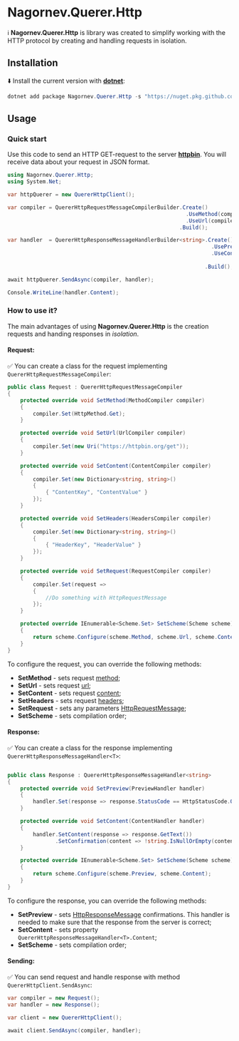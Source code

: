 # Nagornev.Querer.Http
:information_source: __Nagornev.Querer.Http__ is library was created to simplify working with the HTTP protocol by creating and handling requests in isolation.

## Installation
:arrow_down: Install the current version with __[dotnet](https://dotnet.microsoft.com/ru-ru/)__:
```C#
dotnet add package Nagornev.Querer.Http -s "https://nuget.pkg.github.com/nagornev/index.json"
```
## Usage

### Quick start
Use this code to send an HTTP GET-request to the server __[httpbin](https://httpbin.org)__. You will receive data about your request in JSON format.
```C#
using Nagornev.Querer.Http;
using System.Net;

var httpQuerer = new QuererHttpClient();

var compiler = QuererHttpRequestMessageCompilerBuilder.Create()
                                                        .UseMethod(compiler => compiler.Set(HttpMethod.Get))
                                                        .UseUrl(compiler => compiler.Set(new Uri("https://httpbin.org/get")))
                                                      .Build();

var handler  = QuererHttpResponseMessageHandlerBuilder<string>.Create()
                                                                .UsePreview(handler => handler.Set(response => response.StatusCode == HttpStatusCode.OK))
                                                                .UseContent(handler => handler.SetContent(response => response.GetText())
                                                                                              .SetConfirmation(content => !string.IsNullOrEmpty(content)))
                                                              .Build();

await httpQuerer.SendAsync(compiler, handler);

Console.WriteLine(handler.Content);
```

### How to use it?
The main advantages of using __Nagornev.Querer.Http__ is the creation requests and handing responses in _isolation_.

#### Request:

:white_check_mark:  You can create a class for the request implementing ```QuererHttpRequestMessageCompiler```:

```C#
public class Request : QuererHttpRequestMessageCompiler
{
    protected override void SetMethod(MethodCompiler compiler)
    {
        compiler.Set(HttpMethod.Get);
    }

    protected override void SetUrl(UrlCompiler compiler)
    {
        compiler.Set(new Uri("https://httpbin.org/get"));
    }

    protected override void SetContent(ContentCompiler compiler)
    {
        compiler.Set(new Dictionary<string, string>()
        {
            { "ContentKey", "ContentValue" }
        });
    }

    protected override void SetHeaders(HeadersCompiler compiler)
    {
        compiler.Set(new Dictionary<string, string>()
        {
            { "HeaderKey", "HeaderValue" }
        });
    }

    protected override void SetRequest(RequestCompiler compiler)
    {
        compiler.Set(request =>
        {
            //Do something with HttpRequestMessage
        });
    }

    protected override IEnumerable<Scheme.Set> SetScheme(Scheme scheme)
    {
        return scheme.Configure(scheme.Method, scheme.Url, scheme.Content, scheme.Headers, scheme.Request);
    }
}
```
To configure the request, you can override the following methods:
- __SetMethod__ - sets request [method](https://learn.microsoft.com/ru-ru/dotnet/api/system.net.http.httpmethod?view=net-8.0);
- __SetUrl__ - sets request [url](https://learn.microsoft.com/ru-ru/dotnet/api/system.uri?view=net-8.0);
- __SetContent__ - sets request [content](https://learn.microsoft.com/ru-ru/dotnet/api/system.net.http.httpcontent?view=net-8.0);
- __SetHeaders__ - sets request [headers](https://learn.microsoft.com/ru-ru/dotnet/api/system.net.http.headers.httpheaders?view=net-8.0);
- __SetRequest__ - sets any parameters [HttpRequestMessage](https://learn.microsoft.com/ru-ru/dotnet/api/system.net.http.httprequestmessage?view=net-8.0);
- __SetScheme__ - sets compilation order;

#### Response:

:white_check_mark:  You can create a class for the response implementing ```QuererHttpResponseMessageHandler<T>```:

```C#

public class Response : QuererHttpResponseMessageHandler<string>
{
    protected override void SetPreview(PreviewHandler handler)
    {
        handler.Set(response => response.StatusCode == HttpStatusCode.OK);
    }

    protected override void SetContent(ContentHandler handler)
    {
        handler.SetContent(response => response.GetText())
               .SetConfirmation(content => !string.IsNullOrEmpty(content));
    }

    protected override IEnumerable<Scheme.Set> SetScheme(Scheme scheme)
    {
        return scheme.Configure(scheme.Preview, scheme.Content);
    }
}
```

To configure the response, you can override the following methods:
- __SetPreview__ - sets [HttpResponseMessage](https://learn.microsoft.com/ru-ru/dotnet/api/system.net.http.httpresponsemessage?view=net-8.0) confirmations. This handler is needed to make sure that the response from the server is correct;
- __SetContent__ - sets property ```QuererHttpResponseMessageHandler<T>.Content```;
- __SetScheme__ - sets compilation order;

#### Sending:

:white_check_mark:  You can send request and handle response with method ```QuererHttpClient.SendAsync```:

```C#
var compiler = new Request();
var handler = new Response();

var client = new QuererHttpClient();

await client.SendAsync(compiler, handler);
```
